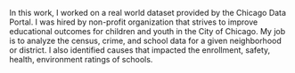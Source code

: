 In this work, I worked on a real world dataset provided by the Chicago Data Portal. I was hired by non-profit organization that strives to improve educational outcomes for children and youth in the City of Chicago. My job is to analyze the census, crime, and school data for a given neighborhood or district. I also identified causes that impacted the enrollment, safety, health, environment ratings of schools.
